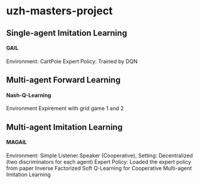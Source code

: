 # uzh-masters-project

## Single-agent Imitation Learning
#### GAIL
Environment: CartPole
Expert Policy: Trained by DQN

## Multi-agent Forward Learning
#### Nash-Q-Learning
Environment Expirement with grid game 1 and 2
## Multi-agent Imitation Learning

#### MAGAIL
Environment: Simple Listener Speaker (Cooperative), 
Setting: Decentralized (two discriminators for each agent)
Expert Policy: Loaded the expert policy from paper Inverse Factorized Soft Q-Learning for Cooperative Multi-agent Imitation Learning
